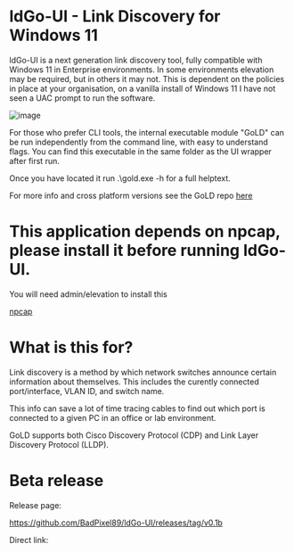 # ldGo-UI - Link Discovery for Windows 11

ldGo-UI is a next generation link discovery tool, fully compatible with Windows 11 in Enterprise environments. In some environments elevation may be required, but in others it may not. This is dependent on the policies in place at your organisation, on a vanilla install of Windows 11 I have not seen a UAC prompt to run the software. 

![image](https://github.com/user-attachments/assets/63531974-447f-4911-9294-12710b2ffa4b)

For those who prefer CLI tools, the internal executable module "GoLD" can be run independently from the command line, with easy to understand flags. You can find this executable in the same folder as the UI wrapper after first run. 

Once you have located it run .\gold.exe -h for a full helptext.

For more info and cross platform versions see the GoLD repo [here](https://github.com/BadPixel89/gold)

# This application depends on npcap, please install it before running ldGo-UI. 
You will need admin/elevation to install this

[npcap](https://npcap.com/#download)

# What is this for?

Link discovery is a method by which network switches announce certain information about themselves. This includes the curently connected port/interface, VLAN ID, and switch name. 

This info can save a lot of time tracing cables to find out which port is connected to a given PC in an office or lab environment. 

GoLD supports both Cisco Discovery Protocol (CDP) and Link Layer Discovery Protocol (LLDP).

# Beta release
Release page:

https://github.com/BadPixel89/ldGo-UI/releases/tag/v0.1b

Direct link:


